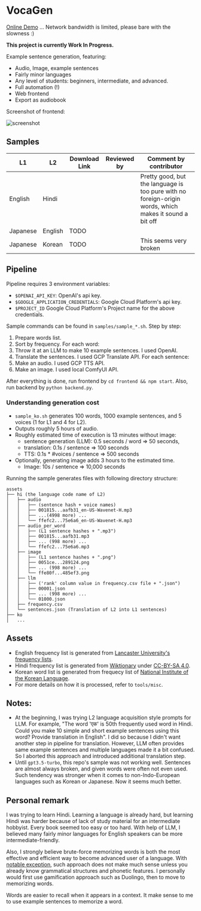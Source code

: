 # VocaGen

[Online Demo](voca-gen.com) ... Network bandwidth is limited, please bare with the slowness :)

**This project is currently Work In Progress.**

Example sentence generation, featuring:
- Audio, Image, example sentences
- Fairly minor languages
- Any level of students: beginners, intermediate, and advanced.
- Full automation (!)
- Web frontend
- Export as audiobook

Screenshot of frontend:

 ![screenshot](assets/screenshot.png)


## Samples

| L1 | L2 | Download Link | Reviewed by | Comment by contributor |
| --- | --- | --- | --- | --- |
| English | Hindi | | | Pretty good, but the language is too pure with no foreign-origin words, which makes it sound a bit off |
| Japanese | English | TODO | | |
| Japanese | Korean | TODO | | This seems very broken |

## Pipeline

Pipeline requires 3 environment variables:
- `$OPENAI_API_KEY`: OpenAI's api key.
- `$GOOGLE_APPLICATION_CREDENTIALS`: Google Cloud Platform's api key.
- `$PROJECT_ID` Google Cloud Platform's Project name for the above credentials.

Sample commands can be found in `samples/sample_*.sh`. Step by step:

1. Prepare words list.
2. Sort by frequency. For each word:
3. Throw it at an LLM to make 10 example sentences. I used OpenAI.
4. Translate the sentences. I used GCP Translate API. For each sentence:
5. Make an audio. I used GCP TTS API.
6. Make an image. I used local ComfyUI API.

After everything is done, run frontend by `cd frontend && npm start`. Also, run backend by `python backend.py`.

### Understanding generation cost

- `sample_ko.sh` generates 100 words, 1000 example sentences, and 5 voices (1 for L1 and 4 for L2).
- Outputs roughly 5 hours of audio.
- Roughly estimated time of execution is 13 minutes without image:
  - sentence generation (LLM): 0.5 seconds / word => 50 seconds,
  - translation: 0.1s / sentence => 100 seconds
  - TTS: 0.1s * #voices / sentence => 500 seconds
- Optionally, generating image adds 3 hours to the estimated time.
  - Image: 10s / sentence => 10,000 seconds

Running the sample generates files with following directory structure:
```
assets
├── hi (the language code name of L2)
│   ├── audio
│   │   ├── (sentence hash + voice names)
│   │   ├── 001815...aafb31_en-US-Wavenet-H.mp3
│   │   ├── ...(4998 more) ...
│   │   └── ffefc2...75e6a6_en-US-Wavenet-H.mp3
│   ├── audio_per_word
│   │   ├── (L1 sentence hashes + ".mp3")
│   │   ├── 001815...aafb31.mp3
│   │   ├── ... (998 more) ...
│   │   └── ffefc2...75e6a6.mp3
│   ├── image
│   │   ├── (L1 sentence hashes + ".png")
│   │   ├── 0051ce...289124.png
│   │   ├── ... (998 more) ...
│   │   └── ffe80f...485ef3.png
│   ├── llm
│   │   ├── ('rank' column value in frequency.csv file + ".json")
│   │   ├── 00001.json
│   │   ├── ... (998 more) ...
│   │   └── 01000.json
│   ├── frequency.csv
│   └── sentences.json (Translation of L2 into L1 sentences)
├── ko
│   ...
```

## Assets

- English frequency list is generated from [Lancaster University's frequency lists](https://ucrel.lancs.ac.uk/bncfreq/flists.html).
- Hindi frequency list is generated from [Wiktionary](https://en.wiktionary.org/wiki/Wiktionary:Frequency_lists/Hindi_1900) under [CC-BY-SA 4.0](https://creativecommons.org/licenses/by-sa/4.0/).
- Korean word list is generated from frequecy list of [National Institute of the Korean Language](https://www.korean.go.kr/front/etcData/etcDataView.do?mn_id=46&etc_seq=71).
- For more details on how it is processed, refer to `tools/misc`.

## Notes:

- At the beginning, I was trying L2 language acquisition style prompts for LLM. For example, "The word 'एक' is 50th frequently used word in Hindi. Could you make 10 simple and short example sentences using this word? Provide translation in English". I did so because I didn't want another step in pipeline for translation. However, LLM often provides same example sentences and multiple languages made it a bit confused. So I aborted this approach and introduced additional translation step.
- Until `gpt3.5-turbo`, this repo's sample was not working well. Sentences are almost always broken, and given words were often not even used. Such tendency was stronger when it comes to non-Indo-European languages such as Korean or Japanese. Now it seems much better.

## Personal remark

 I was trying to learn Hindi. Learning a language is already hard, but learning Hindi was harder because of lack of study material for an intermediate hobbyist. Every book seemed too easy or too hard. With help of LLM, I believed many fairly minor languages for English speakers can be more intermediate-friendly.

 Also, I strongly believe brute-force memorizing words is both the most effective and efficient way to become advanced user of a language. With [notable exception](https://en.wikipedia.org/wiki/Nigel_Richards_(Scrabble_player)), such approach does not make much sense unless you already know grammatical structures and phonetic features. I personally would first use gamification approach such as Duolingo, then to move to memorizing words.

 Words are easier to recall when it appears in a context. It make sense to me to use example sentences to memorize a word.
